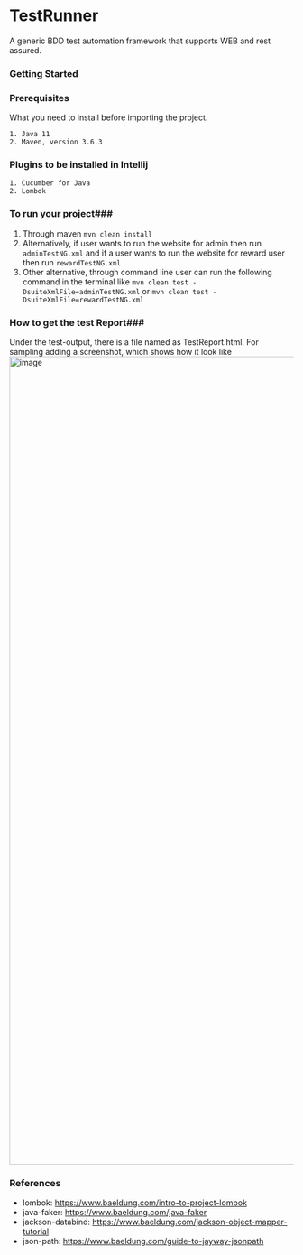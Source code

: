 # TestRunner #

A generic BDD test automation framework that supports WEB and rest assured.

### Getting Started ###

### Prerequisites

What you need to install before importing the project.

```
1. Java 11
2. Maven, version 3.6.3
```

### Plugins to be installed in Intellij

```
1. Cucumber for Java
2. Lombok
```

### To run your project###

1. Through maven `mvn clean install`
2. Alternatively, if user wants to run the website for admin then run `adminTestNG.xml`
and if a user wants to run the website for reward user then run `rewardTestNG.xml`
3. Other alternative, through command line user can run the following command in the terminal like
`mvn clean test -DsuiteXmlFile=adminTestNG.xml` or `mvn clean test -DsuiteXmlFile=rewardTestNG.xml`

### How to get the test Report###
Under the test-output, there is a file named as TestReport.html. For sampling adding a screenshot, which shows how it look like
<img width="1432" alt="image" src="https://user-images.githubusercontent.com/19299218/173318427-285d94f8-1f35-4061-86c2-37199002f2b2.png">


### References

* lombok: https://www.baeldung.com/intro-to-project-lombok
* java-faker: https://www.baeldung.com/java-faker
* jackson-databind: https://www.baeldung.com/jackson-object-mapper-tutorial
* json-path: https://www.baeldung.com/guide-to-jayway-jsonpath
